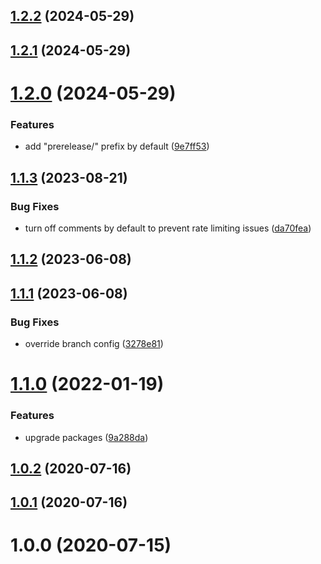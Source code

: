 ## [1.2.2](https://github.com/kengoldfarb/semantic-release-config/compare/v1.2.1...v1.2.2) (2024-05-29)

## [1.2.1](https://github.com/kengoldfarb/semantic-release-config/compare/v1.2.0...v1.2.1) (2024-05-29)

# [1.2.0](https://github.com/kengoldfarb/semantic-release-config/compare/v1.1.3...v1.2.0) (2024-05-29)


### Features

* add "prerelease/" prefix by default ([9e7ff53](https://github.com/kengoldfarb/semantic-release-config/commit/9e7ff53))

## [1.1.3](https://github.com/kengoldfarb/semantic-release-config/compare/v1.1.2...v1.1.3) (2023-08-21)


### Bug Fixes

* turn off comments by default to prevent rate limiting issues ([da70fea](https://github.com/kengoldfarb/semantic-release-config/commit/da70fea))

## [1.1.2](https://github.com/kengoldfarb/semantic-release-config/compare/v1.1.1...v1.1.2) (2023-06-08)

## [1.1.1](https://github.com/kengoldfarb/semantic-release-config/compare/v1.1.0...v1.1.1) (2023-06-08)


### Bug Fixes

* override branch config ([3278e81](https://github.com/kengoldfarb/semantic-release-config/commit/3278e81))

# [1.1.0](https://github.com/kengoldfarb/semantic-release-config/compare/v1.0.2...v1.1.0) (2022-01-19)


### Features

* upgrade packages ([9a288da](https://github.com/kengoldfarb/semantic-release-config/commit/9a288da))

## [1.0.2](https://github.com/kengoldfarb/semantic-release-config/compare/v1.0.1...v1.0.2) (2020-07-16)

## [1.0.1](https://github.com/kengoldfarb/semantic-release-config/compare/v1.0.0...v1.0.1) (2020-07-16)

# 1.0.0 (2020-07-15)
